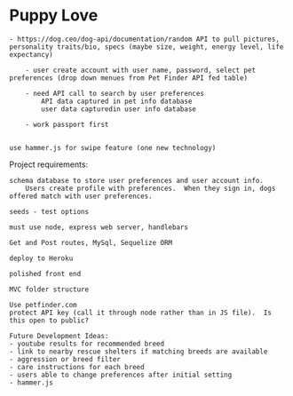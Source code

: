 # Puppy Love

    - https://dog.ceo/dog-api/documentation/random API to pull pictures, personality traits/bio, specs (maybe size, weight, energy level, life expectancy)

        - user create account with user name, password, select pet preferences (drop down menues from Pet Finder API fed table)

        - need API call to search by user preferences
            API data captured in pet info database
            user data capturedin user info database

        - work passport first

        
    use hammer.js for swipe feature (one new technology)

Project requirements:

    schema database to store user preferences and user account info.
        Users create profile with preferences.  When they sign in, dogs offered match with user preferences.

    seeds - test options

    must use node, express web server, handlebars

    Get and Post routes, MySql, Sequelize ORM

    deploy to Heroku

    polished front end

    MVC folder structure

    Use petfinder.com
    protect API key (call it through node rather than in JS file).  Is this open to public?  

    Future Development Ideas:
    - youtube results for recommended breed
    - link to nearby rescue shelters if matching breeds are available
    - aggression or breed filter
    - care instructions for each breed
    - users able to change preferences after initial setting
    - hammer.js








